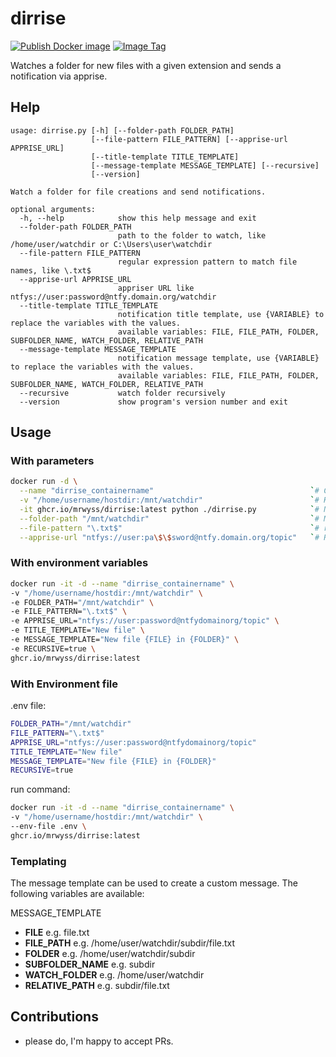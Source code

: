 # dirrise

[![Publish Docker image](https://github.com/MrWyss/dirrise/actions/workflows/publish_docker_image.yml/badge.svg)](https://github.com/MrWyss/dirrise/actions/workflows/publish_docker_image.yml)
[![Image Tag](https://ghcr-badge.egpl.dev/mrwyss/dirrise/tags?color=%2344cc11&ignore=&n=1&label=latest+image&trim=)](https://github.com/MrWyss/dirrise/pkgs/container/dirrise)

Watches a folder for new files with a given extension and sends a notification via apprise.

## Help

```text
usage: dirrise.py [-h] [--folder-path FOLDER_PATH]
                  [--file-pattern FILE_PATTERN] [--apprise-url APPRISE_URL]
                  [--title-template TITLE_TEMPLATE]
                  [--message-template MESSAGE_TEMPLATE] [--recursive]
                  [--version]

Watch a folder for file creations and send notifications.

optional arguments:
  -h, --help            show this help message and exit
  --folder-path FOLDER_PATH
                        path to the folder to watch, like /home/user/watchdir or C:\Users\user\watchdir
  --file-pattern FILE_PATTERN
                        regular expression pattern to match file names, like \.txt$
  --apprise-url APPRISE_URL
                        appriser URL like ntfys://user:password@ntfy.domain.org/watchdir
  --title-template TITLE_TEMPLATE
                        notification title template, use {VARIABLE} to replace the variables with the values.
                        available variables: FILE, FILE_PATH, FOLDER, SUBFOLDER_NAME, WATCH_FOLDER, RELATIVE_PATH
  --message-template MESSAGE_TEMPLATE
                        notification message template, use {VARIABLE} to replace the variables with the values.
                        available variables: FILE, FILE_PATH, FOLDER, SUBFOLDER_NAME, WATCH_FOLDER, RELATIVE_PATH
  --recursive           watch folder recursively
  --version             show program's version number and exit

```

## Usage

### With parameters

```bash
docker run -d \
  --name "dirrise_containername"                                   `# Create unique container name if you run multiple instances` \
  -v "/home/username/hostdir:/mnt/watchdir"                        `# Host:Container mapping, the container path can by anything but has to match with --folder-path` \
  -it ghcr.io/mrwyss/dirrise:latest python ./dirrise.py            `# No change reguired` \
  --folder-path "/mnt/watchdir"                                    `# Must match with container path above` \
  --file-pattern "\.txt$"                                          `# regular expression pattern to match file names, like \.txt$` \
  --apprise-url "ntfys://user:pa\$\$sword@ntfy.domain.org/topic"   `# Regular apprise Url, you may have to escape special characters` \
```

### With environment variables

```bash
docker run -it -d --name "dirrise_containername" \
-v "/home/username/hostdir:/mnt/watchdir" \
-e FOLDER_PATH="/mnt/watchdir" \
-e FILE_PATTERN="\.txt$" \
-e APPRISE_URL="ntfys://user:password@ntfydomainorg/topic" \
-e TITLE_TEMPLATE="New file" \
-e MESSAGE_TEMPLATE="New file {FILE} in {FOLDER}" \
-e RECURSIVE=true \
ghcr.io/mrwyss/dirrise:latest
```

### With Environment file

.env file:

```bash
FOLDER_PATH="/mnt/watchdir"
FILE_PATTERN="\.txt$"
APPRISE_URL="ntfys://user:password@ntfydomainorg/topic"
TITLE_TEMPLATE="New file"
MESSAGE_TEMPLATE="New file {FILE} in {FOLDER}"
RECURSIVE=true
```

run command:

```bash
docker run -it -d --name "dirrise_containername" \
-v "/home/username/hostdir:/mnt/watchdir" \
--env-file .env \
ghcr.io/mrwyss/dirrise:latest
```

### Templating

The message template can be used to create a custom message. The following variables are available:

MESSAGE_TEMPLATE

- **FILE** e.g. file.txt
- **FILE_PATH** e.g. /home/user/watchdir/subdir/file.txt
- **FOLDER** e.g. /home/user/watchdir/subdir
- **SUBFOLDER_NAME** e.g. subdir
- **WATCH_FOLDER** e.g. /home/user/watchdir
- **RELATIVE_PATH** e.g. subdir/file.txt

## Contributions

- please do, I'm happy to accept PRs.  
